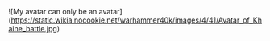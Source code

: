 ![My avatar can only be an avatar] (https://static.wikia.nocookie.net/warhammer40k/images/4/41/Avatar_of_Khaine_battle.jpg)
